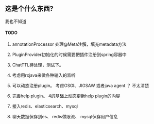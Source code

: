 ## 这是个什么东西?

我也不知道


#### TODO
1. annotationProcessor 处理@Meta注解，填充metadata方法

2. PluginProvider初始化的时候需要把插件注册到spring容器中

3. ChatTTL待处理，测试下。

4. 考虑用rxjava来做各种输入的监听

4. 可以动态注册plugin。 考虑OSGI、JIGSAW 或者java agent ？ 不太清楚

5. 完善help plugin。 4的基础上动态更新help plugin的内容

6. 接入redis、elasticsearch、mysql

7. 聊天数据保存到es、 redis做限流、 mysql保存用户信息

